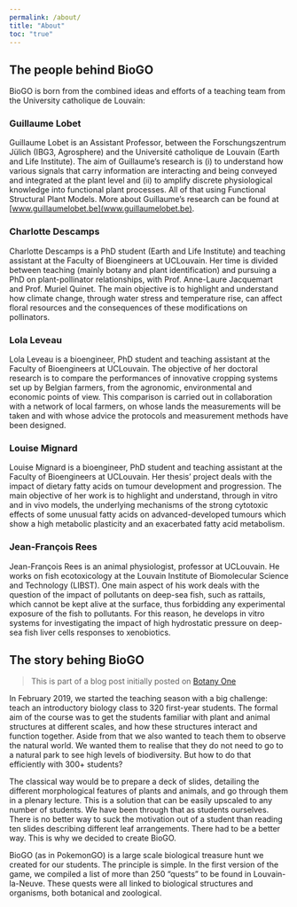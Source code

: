 ```yaml
---
permalink: /about/
title: "About"
toc: "true"
---
```


## The people behind BioGO

BioGO is born from the combined ideas and efforts of a teaching team from the University catholique de Louvain:

### Guillaume Lobet
Guillaume Lobet is an Assistant Professor, between the Forschungszentrum Jülich (IBG3, Agrosphere) and the Université catholique de Louvain (Earth and Life Institute). The aim of Guillaume’s research is (i) to understand how various signals that carry information are interacting and being conveyed and integrated at the plant level and (ii) to amplify discrete physiological knowledge into functional plant processes. All of that using Functional Structural Plant Models. More about Guillaume’s research can be found at [www.guillaumelobet.be](www.guillaumelobet.be).

### Charlotte Descamps
Charlotte Descamps is a PhD student (Earth and Life Institute) and teaching assistant at the Faculty of Bioengineers at UCLouvain. Her time is divided between teaching (mainly botany and plant identification) and pursuing a PhD on plant-pollinator relationships, with Prof. Anne-Laure Jacquemart and Prof. Muriel Quinet. The main objective is to highlight and understand how climate change, through water stress and temperature rise, can affect floral resources and the consequences of these modifications on pollinators.

### Lola Leveau
Lola Leveau is a bioengineer, PhD student and teaching assistant at the Faculty of Bioengineers at UCLouvain. The objective of her doctoral research is to compare the performances of innovative cropping systems set up by Belgian farmers, from the agronomic, environmental and economic points of view. This comparison is carried out in collaboration with a network of local farmers, on whose lands the measurements will be taken and with whose advice the protocols and measurement methods have been designed.

### Louise Mignard
Louise Mignard is a bioengineer, PhD student and teaching assistant at the Faculty of Bioengineers at UCLouvain. Her thesis’ project deals with the impact of dietary fatty acids on tumour development and progression. The main objective of her work is to highlight and understand, through in vitro and in vivo models, the underlying mechanisms of the strong cytotoxic effects of some unusual fatty acids on advanced-developed tumours which show a high metabolic plasticity and an exacerbated fatty acid metabolism.

### Jean-François Rees
Jean-François Rees is an animal physiologist, professor at UCLouvain. He works on fish ecotoxicology at the Louvain Institute of Biomolecular Science and Technology (LIBST). One main aspect of his work deals with the question of the impact of pollutants on deep-sea fish, such as rattails, which cannot be kept alive at the surface, thus forbidding any experimental exposure of the fish to pollutants. For this reason, he develops in vitro systems for investigating the impact of high hydrostatic pressure on deep-sea fish liver cells responses to xenobiotics.


## The story behing BioGO

> This is part of a blog post initially posted on [Botany One](https://www.botany.one/2019/11/biogo-a-treasure-hunt-to-teach-biology/)

In February 2019,  we started the teaching season with a big challenge: teach an introductory biology class to 320 first-year students. The formal aim of the course was to get the students familiar with plant and animal structures at different scales, and how these structures interact and function together. Aside from that we also wanted to teach them to observe the natural world. We wanted them to realise that they do not need to go to a natural park to see high levels of biodiversity. But how to do that efficiently with 300+ students?

The classical way would be to prepare a deck of slides, detailing the different morphological features of plants and animals, and go through them in a plenary lecture. This is a solution that can be easily upscaled to any number of students. We have been through that as students ourselves. There is no better way to suck the motivation out of a student than reading ten slides describing different leaf arrangements. There had to be a better way. This is why we decided to create BioGO.

BioGO (as in PokemonGO) is a large scale biological treasure hunt we created for our students. The principle is simple. In the first version of the game, we compiled a list of more than 250 “quests” to be found in Louvain-la-Neuve. These quests were all linked to biological structures and organisms, both botanical and zoological.
